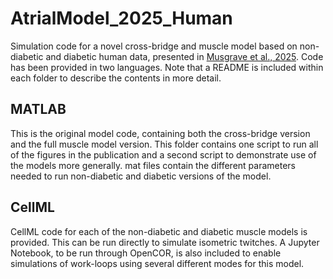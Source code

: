 # AtrialModel_2025_Human
Simulation code for a novel cross-bridge and muscle model based on non-diabetic and diabetic human data, presented in [Musgrave et al., 2025](http://doi.org/10.1113/JP288463). Code has been provided in two languages. Note that a README is included within each folder to describe the contents in more detail.

## MATLAB

This is the original model code, containing both the cross-bridge version and the full muscle model version. This folder contains one script to run all of the figures in the publication and a second script to demonstrate use of the models more generally. mat files contain the different parameters needed to run non-diabetic and diabetic versions of the model.

## CellML

CellML code for each of the non-diabetic and diabetic muscle models is provided. This can be run directly to simulate isometric twitches. A Jupyter Notebook, to be run through OpenCOR, is also included to enable simulations of work-loops using several different modes for this model.

